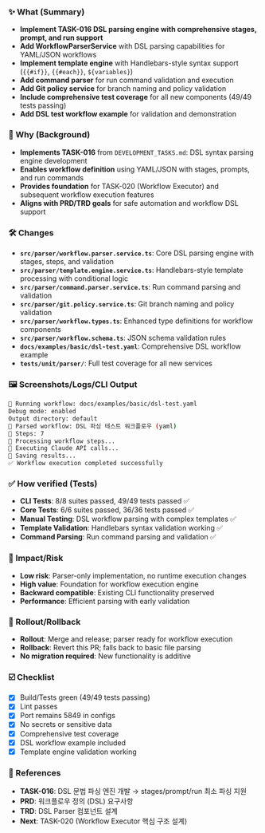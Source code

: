 ### ✨ What (Summary)
- **Implement TASK-016 DSL parsing engine with comprehensive stages, prompt, and run support**
- **Add WorkflowParserService** with DSL parsing capabilities for YAML/JSON workflows
- **Implement template engine** with Handlebars-style syntax support (`{{#if}}`, `{{#each}}`, `${variables}`)
- **Add command parser** for run command validation and execution
- **Add Git policy service** for branch naming and policy validation
- **Include comprehensive test coverage** for all new components (49/49 tests passing)
- **Add DSL test workflow example** for validation and demonstration

### 🧭 Why (Background)
- **Implements TASK-016** from `DEVELOPMENT_TASKS.md`: DSL syntax parsing engine development
- **Enables workflow definition** using YAML/JSON with stages, prompts, and run commands
- **Provides foundation** for TASK-020 (Workflow Executor) and subsequent workflow execution features
- **Aligns with PRD/TRD goals** for safe automation and workflow DSL support

### 🛠️ Changes
- **`src/parser/workflow.parser.service.ts`**: Core DSL parsing engine with stages, steps, and validation
- **`src/parser/template.engine.service.ts`**: Handlebars-style template processing with conditional logic
- **`src/parser/command.parser.service.ts`**: Run command parsing and validation
- **`src/parser/git.policy.service.ts`**: Git branch naming and policy validation
- **`src/parser/workflow.types.ts`**: Enhanced type definitions for workflow components
- **`src/parser/workflow.schema.ts`**: JSON schema validation rules
- **`docs/examples/basic/dsl-test.yaml`**: Comprehensive DSL workflow example
- **`tests/unit/parser/`**: Full test coverage for all new services

### 🖼️ Screenshots/Logs/CLI Output
```bash
🚀 Running workflow: docs/examples/basic/dsl-test.yaml
Debug mode: enabled
Output directory: default
📄 Parsed workflow: DSL 파싱 테스트 워크플로우 (yaml)
🧩 Steps: 7
📝 Processing workflow steps...
🔧 Executing Claude API calls...
💾 Saving results...
✅ Workflow execution completed successfully
```

### ✅ How verified (Tests)
- **CLI Tests**: 8/8 suites passed, 49/49 tests passed ✅
- **Core Tests**: 6/6 suites passed, 36/36 tests passed ✅
- **Manual Testing**: DSL workflow parsing with complex templates ✅
- **Template Validation**: Handlebars syntax validation working ✅
- **Command Parsing**: Run command parsing and validation ✅

### 🎯 Impact/Risk
- **Low risk**: Parser-only implementation, no runtime execution changes
- **High value**: Foundation for workflow execution engine
- **Backward compatible**: Existing CLI functionality preserved
- **Performance**: Efficient parsing with early validation

### 🚀 Rollout/Rollback
- **Rollout**: Merge and release; parser ready for workflow execution
- **Rollback**: Revert this PR; falls back to basic file parsing
- **No migration required**: New functionality is additive

### ☑️ Checklist
- [x] Build/Tests green (49/49 tests passing)
- [x] Lint passes
- [x] Port remains 5849 in configs
- [x] No secrets or sensitive data
- [x] Comprehensive test coverage
- [x] DSL workflow example included
- [x] Template engine validation working

### 🔗 References
- **TASK-016**: DSL 문법 파싱 엔진 개발 → stages/prompt/run 최소 파싱 지원
- **PRD**: 워크플로우 정의 (DSL) 요구사항
- **TRD**: DSL Parser 컴포넌트 설계
- **Next**: TASK-020 (Workflow Executor 핵심 구조 설계)
